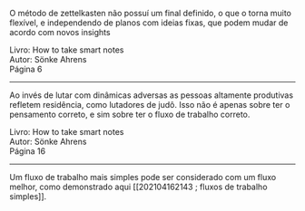 O método de zettelkasten não possuí um final definido, o que o torna muito flexível, e independendo de planos com ideias fixas, que podem mudar de acordo com novos insights

Livro: How to take smart notes  
Autor: Sönke Ahrens  
Página 6

---

Ao invés de lutar com dinâmicas adversas as pessoas altamente produtivas refletem residência, como lutadores de judô. Isso não é apenas sobre ter o pensamento correto, e sim sobre ter o fluxo de trabalho correto.

Livro: How to take smart notes  
Autor: Sönke Ahrens  
Página 16

---

Um fluxo de trabalho mais simples pode ser considerado com um fluxo melhor, como demonstrado aqui [[202104162143 ; fluxos de trabalho simples]].